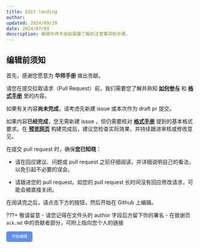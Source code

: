 ```yaml
---
title: Edit landing
author: 
updated: 2024/09/29
date: 2024/07/09
description: 编辑华师手册前需要了解的注意事项和步骤。
---
```


## 编辑前须知

首先，感谢您愿意为 **华师手册** 做出贡献。

请您在提交拉取请求（Pull Request）前，我们需要您了解并熟知 **[如何参与](./intro/htc.md)** 和 **[格式手册](./intro/format.md)** 里的内容。

如果有关内容**尚未完成**，请考虑先新建 issue 或本次作为 draft pr 提交。

如果内容**已经完成**，您无需新建 issue ，但仍需要核对 **[格式手册](./intro/format.md)** 提到的基本格式要求。在 **[预览网页](https://preview.scnusw.online)** 构建完成后，建议您检查实际效果，并持续跟进审核或修改意见。

在提交 pull request 时，确保**您已知晓**：

+ 请在回应建议、问题或 pull request 之前仔细阅读，并详细说明自己的看法，以免引起不必要的误会。

+ 请跟进您的 pull request。如您的 pull request 长时间没有回应修改请求，可能会被直接关闭。

在阅读完之后，请点击下方的按钮，然后开始在 Github 上编辑。

???+ 敬请留意
	- 请您记得在文件头的 author 字段后方留下你的署名
	- 在致谢页 `ack.md` 中的贡献者部分，可附上指向您个人的链接

<a id="btn-startedit" style="padding: 0.75em 1.25em; display: inline-block; line-height: 1; text-decoration: none; white-space: nowrap; cursor: pointer; border: 1px solid #6190e8; border-radius: 5px; background-color: #6190e8; color: #fff; outline: none; font-size: 0.75em;">开始编辑</a>


<script>
	function getQueryVariable(name, dft)
	{
		var reg = new RegExp('(^|&)' + name + '=([^&]*)(&|$)', 'i');
		var r = window.location.search.substr(1).match(reg);
		if (r != null)
		{
			return unescape(r[2]);
		}
		return dft;
	}
	document.getElementById("btn-startedit").href = "https://github.com/SCNU-SW/SCNU-SW-Online/edit/main/docs" + getQueryVariable("ref", "");
</script>

